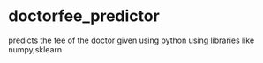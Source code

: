 # doctorfee_predictor
predicts the fee of the doctor given 
using python
using libraries like numpy,sklearn
